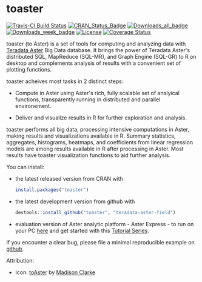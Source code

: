 # toaster

[![Travis-CI Build Status](https://travis-ci.org/teradata-aster-field/toaster.svg?branch=master)](https://travis-ci.org/teradata-aster-field/toaster)
[![CRAN_Status_Badge](http://www.r-pkg.org/badges/version/toaster)](https://CRAN.R-project.org/package=toaster)
[![Downloads_all_badge](http://cranlogs.r-pkg.org/badges/grand-total/toaster?color=orange)](http://www.r-pkg.org/pkg/toaster)
[![Downloads_week_badge](http://cranlogs.r-pkg.org/badges/last-week/tcR?color=orange)](http://www.r-pkg.org/pkg/toaster)
[![License](http://img.shields.io/:license-gpl2-blue.svg)](http://www.gnu.org/licenses/gpl-2.0.html)
[![Coverage Status](https://img.shields.io/codecov/c/github/teradata-aster-field/toaster/master.svg)](https://codecov.io/github/teradata-aster-field/toaster?branch=master)


toaster (to Aster) is a set of tools for computing and analyzing data with [Teradata Aster](http://www.teradata.com/Teradata-Aster/overview/) Big Data database. It brings the power of Teradata Aster's distributed SQL, MapReduce (SQL-MR), and Graph Engine (SQL-GR) to R on desktop and complements analysis of results with a convenient set of plotting functions.

toaster acheives most tasks in 2 distinct steps:

* Compute in Aster using Aster's rich, fully scalable set of analyical functions, transparently running in distributed and parallel environement.

* Deliver and visualize results in R for further exploration and analysis.
 
toaster performs all big data, processing intensive computations in Aster, making results and visualizations available in R. Summary statistics, aggregates, histograms, heatmaps, and coefficients from linear regression models are among results available in R after processing in Aster. Most results have toaster visualization functions to aid further analysis.

You can install:

* the latest released version from CRAN with

    ```R
    install.packages("toaster")
    ````


* the latest development version from github with

    ```R
    devtools::install_github("toaster", "teradata-aster-field")
    ````

* evaluation version of Aster analytic platform - Aster Express - to run on your PC [here](https://aster-community.teradata.com/community/download) and get started with this [Tutorial Series](https://aster-community.teradata.com/community/learn-aster).


If you encounter a clear bug, please file a minimal reproducible example on [github](https://github.com/teradata-aster-field/toaster/issues).

Attribution:

* Icon: [toAster](http://maytitan.deviantart.com/art/ToAster-468393069) by [Madison Clarke](http://maytitan.deviantart.com/)
